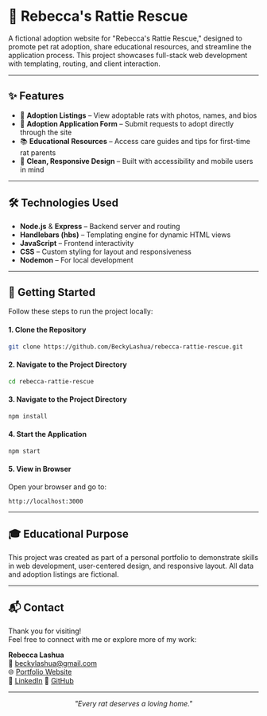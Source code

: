 # 🐁 Rebecca's Rattie Rescue

A fictional adoption website for "Rebecca's Rattie Rescue," designed to promote pet rat adoption, share educational resources, and streamline the application process. This project showcases full-stack web development with templating, routing, and client interaction.

---

## ✨ Features

- 🐾 **Adoption Listings** – View adoptable rats with photos, names, and bios  
- 📝 **Adoption Application Form** – Submit requests to adopt directly through the site  
- 📚 **Educational Resources** – Access care guides and tips for first-time rat parents  
- 🎨 **Clean, Responsive Design** – Built with accessibility and mobile users in mind

---

## 🛠️ Technologies Used

- **Node.js** & **Express** – Backend server and routing  
- **Handlebars (hbs)** – Templating engine for dynamic HTML views  
- **JavaScript** – Frontend interactivity  
- **CSS** – Custom styling for layout and responsiveness  
- **Nodemon** – For local development

---

## 🚀 Getting Started

Follow these steps to run the project locally:

#### 1. Clone the Repository
```bash
git clone https://github.com/BeckyLashua/rebecca-rattie-rescue.git
```
#### 2. Navigate to the Project Directory
```bash
cd rebecca-rattie-rescue
```
#### 3. Navigate to the Project Directory
```bash
npm install
```
#### 4. Start the Application
```bash
npm start
```
#### 5. View in Browser
Open your browser and go to:
```arduino
http://localhost:3000
```

---


## 🎓 Educational Purpose
This project was created as part of a personal portfolio to demonstrate skills in web development, user-centered design, and responsive layout. All data and adoption listings are fictional.

---


## 📬 Contact

Thank you for visiting!  
Feel free to connect with me or explore more of my work:

**Rebecca Lashua**  
📧 [beckylashua@gmail.com](mailto:beckylashua@gmail.com)  
🌐 [Portfolio Website](https://beckylashua.com)  
🔗 [LinkedIn](https://www.linkedin.com/in/rebecca-lashua-a75096231/)
🐙 [GitHub](https://github.com/BeckyLashua)


---


<p align="center"><em>"Every rat deserves a loving home."</em></p>
